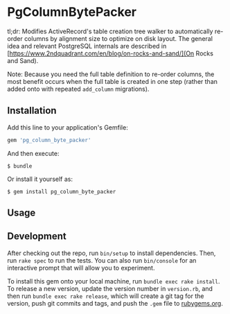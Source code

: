 # PgColumnBytePacker

tl;dr: Modifies ActiveRecord's table creation tree walker to automatically re-order columns by alignment size to optimize on disk layout. The general idea and relevant PostgreSQL internals are described in [https://www.2ndquadrant.com/en/blog/on-rocks-and-sand/](On Rocks and Sand).

Note: Because you need the full table definition to re-order columns, the most benefit occurs when the full table is created in one step (rather than added onto with repeated `add_column` migrations).

## Installation

Add this line to your application's Gemfile:

```ruby
gem 'pg_column_byte_packer'
```

And then execute:

    $ bundle

Or install it yourself as:

    $ gem install pg_column_byte_packer

## Usage


## Development

After checking out the repo, run `bin/setup` to install dependencies. Then, run `rake spec` to run the tests. You can also run `bin/console` for an interactive prompt that will allow you to experiment.

To install this gem onto your local machine, run `bundle exec rake install`. To release a new version, update the version number in `version.rb`, and then run `bundle exec rake release`, which will create a git tag for the version, push git commits and tags, and push the `.gem` file to [rubygems.org](https://rubygems.org).
